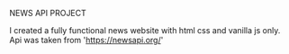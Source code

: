 NEWS API PROJECT

I created  a fully functional news website with html css and vanilla js only. 
Api was taken from 'https://newsapi.org/'
